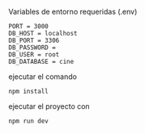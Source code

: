 Variables de entorno requeridas (.env)


```
PORT = 3000
DB_HOST = localhost
DB_PORT = 3306
DB_PASSWORD =
DB_USER = root
DB_DATABASE = cine

```
ejecutar el comando
```
npm install
```
ejecutar el proyecto con 
 ```
 npm run dev
 ```